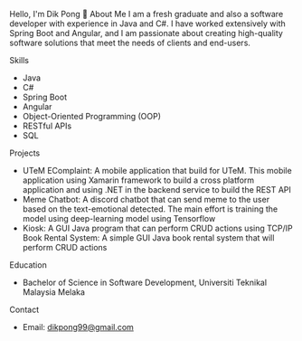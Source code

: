 Hello, I'm Dik Pong 👋
About Me
I am a fresh graduate and also a software developer with experience in Java and C#. I have worked extensively with Spring Boot and Angular, and I am passionate about creating high-quality software solutions that meet the needs of clients and end-users.

Skills
* Java
* C#
* Spring Boot
* Angular
* Object-Oriented Programming (OOP)
* RESTful APIs
* SQL

Projects
* UTeM EComplaint: A mobile application that build for UTeM. This mobile application using Xamarin framework to build a cross platform application and using .NET in the backend service to build the REST API
* Meme Chatbot: A discord chatbot that can send meme to the user based on the text-emotional detected. The main effort is training the model using deep-learning model using Tensorflow
* Kiosk: A GUI Java program that can perform CRUD actions using TCP/IP
Book Rental System: A simple GUI Java book rental system that will perform CRUD actions

Education
* Bachelor of Science in Software Development, Universiti Teknikal Malaysia Melaka

Contact
* Email: dikpong99@gmail.com




